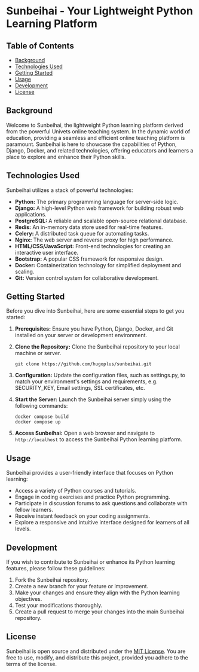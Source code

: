 # Sunbeihai - Your Lightweight Python Learning Platform

## Table of Contents
- [Background](#background)
- [Technologies Used](#technologies-used)
- [Getting Started](#getting-started)
- [Usage](#usage)
- [Development](#development)
- [License](#license)

## Background

Welcome to Sunbeihai, the lightweight Python learning platform derived from the powerful Univets online teaching system. In the dynamic world of education, providing a seamless and efficient online teaching platform is paramount. Sunbeihai is here to showcase the capabilities of Python, Django, Docker, and related technologies, offering educators and learners a place to explore and enhance their Python skills.

## Technologies Used

Sunbeihai utilizes a stack of powerful technologies:

- **Python:** The primary programming language for server-side logic.
- **Django:** A high-level Python web framework for building robust web applications.
- **PostgreSQL:** A reliable and scalable open-source relational database.
- **Redis:** An in-memory data store used for real-time features.
- **Celery:** A distributed task queue for automating tasks.
- **Nginx:** The web server and reverse proxy for high performance.
- **HTML/CSS/JavaScript:** Front-end technologies for creating an interactive user interface.
- **Bootstrap:** A popular CSS framework for responsive design.
- **Docker:** Containerization technology for simplified deployment and scaling.
- **Git:** Version control system for collaborative development.

## Getting Started

Before you dive into Sunbeihai, here are some essential steps to get you started:

1. **Prerequisites:** Ensure you have Python, Django, Docker, and Git installed on your server or development environment.

2. **Clone the Repository:** Clone the Sunbeihai repository to your local machine or server.

    ```
    git clone https://github.com/hugoplus/sunbeihai.git
    ```

3. **Configuration:** Update the configuration files, such as settings.py, to match your environment's settings and requirements, e.g. SECURITY_KEY, Email settings, SSL certificates, etc.

4. **Start the Server:** Launch the Sunbeihai server simply using the following commands:

    ```
    docker compose build
    docker compose up
    ```

5. **Access Sunbeihai:** Open a web browser and navigate to `http://localhost` to access the Sunbeihai Python learning platform.

## Usage

Sunbeihai provides a user-friendly interface that focuses on Python learning:

- Access a variety of Python courses and tutorials.
- Engage in coding exercises and practice Python programming.
- Participate in discussion forums to ask questions and collaborate with fellow learners.
- Receive instant feedback on your coding assignments.
- Explore a responsive and intuitive interface designed for learners of all levels.

## Development

If you wish to contribute to Sunbeihai or enhance its Python learning features, please follow these guidelines:

1. Fork the Sunbeihai repository.
2. Create a new branch for your feature or improvement.
3. Make your changes and ensure they align with the Python learning objectives.
4. Test your modifications thoroughly.
5. Create a pull request to merge your changes into the main Sunbeihai repository.

## License

Sunbeihai is open source and distributed under the [MIT License](LICENSE). You are free to use, modify, and distribute this project, provided you adhere to the terms of the license.
